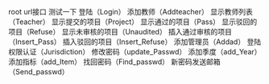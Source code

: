 root url接口
测试一下
登陆（Login）
添加教师（Addteacher）
显示教师列表（Teacher）
显示提交的项目（Project）
显示通过的项目（Pass）
显示驳回的项目（Refuse）
显示未审核的项目（Unaudited）
插入通过审核的项目（Insert_Pass）
插入驳回的项目（Insert_Refuse）
添加管理员（Addad）
登陆权限认证（Jurisdiction）
修改密码（update_Passwd）
添加季度（add_Year）
添加指标（add_Item）
找回密码（Find_passwd）
新密码发送邮箱（Send_passwd）